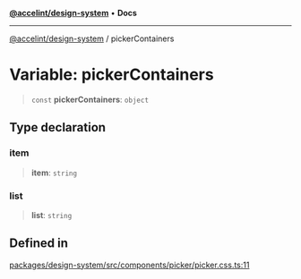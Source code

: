 [**@accelint/design-system**](../README.md) • **Docs**

***

[@accelint/design-system](../README.md) / pickerContainers

# Variable: pickerContainers

> `const` **pickerContainers**: `object`

## Type declaration

### item

> **item**: `string`

### list

> **list**: `string`

## Defined in

[packages/design-system/src/components/picker/picker.css.ts:11](https://github.com/gohypergiant/standard-toolkit/blob/258694cea8ed8bbd956b3cf5da47c2c9debcf127/packages/design-system/src/components/picker/picker.css.ts#L11)
